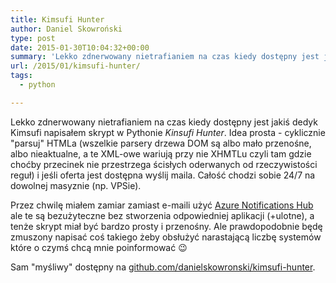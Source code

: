 ```yaml
---
title: Kimsufi Hunter
author: Daniel Skowroński
type: post
date: 2015-01-30T10:04:32+00:00
summary: 'Lekko zdnerwowany nietrafianiem na czas kiedy dostępny jest jakiś dedyk Kimsufi napisałem skrypt w Pythonie <i>Kinsufi Hunter</i>. Idea prosta - cyklicznie &quot;parsuj&quot; HTMLa i jeśli oferta jest dostępna wyślij maila. Całość chodzi sobie 24/7 na dowolnej masyznie (np. VPSie).'
url: /2015/01/kimsufi-hunter/
tags:
  - python

---
```

Lekko zdnerwowany nietrafianiem na czas kiedy dostępny jest jakiś dedyk Kimsufi napisałem skrypt w Pythonie _Kinsufi Hunter_. Idea prosta - cyklicznie "parsuj" HTMLa (wszelkie parsery drzewa DOM są albo mało przenośne, albo nieaktualne, a te XML-owe wariują przy nie XHMTLu czyli tam gdzie choćby przecinek nie przestrzega ścisłych oderwanych od rzeczywistości reguł) i jeśli oferta jest dostępna wyślij maila. Całość chodzi sobie 24/7 na dowolnej masyznie (np. VPSie).

Przez chwilę miałem zamiar zamiast e-maili użyć [Azure Notifications Hub][1] ale te są bezużyteczne bez stworzenia odpowiedniej aplikacji (+ulotne), a tenże skrypt miał być bardzo prosty i przenośny. Ale prawdopodobnie będę zmuszony napisać coś takiego żeby obsłużyć narastającą liczbę systemów które o czymś chcą mnie poinformować 😉

Sam "myśliwy" dostępny na [github.com/danielskowronski/kimsufi-hunter][2].

 [1]: http://azure.microsoft.com/en-us/documentation/services/notification-hubs/
 [2]: https://github.com/danielskowronski/kimsufi-hunter